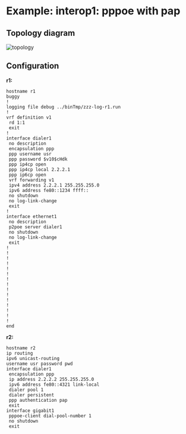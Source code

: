 # Example: interop1: pppoe with pap

## **Topology diagram**

![topology](/img/intop1-pppoe03.tst.png)

## **Configuration**

**r1:**
```
hostname r1
buggy
!
logging file debug ../binTmp/zzz-log-r1.run
!
vrf definition v1
 rd 1:1
 exit
!
interface dialer1
 no description
 encapsulation ppp
 ppp username usr
 ppp password $v10$cHdk
 ppp ip4cp open
 ppp ip4cp local 2.2.2.1
 ppp ip6cp open
 vrf forwarding v1
 ipv4 address 2.2.2.1 255.255.255.0
 ipv6 address fe80::1234 ffff::
 no shutdown
 no log-link-change
 exit
!
interface ethernet1
 no description
 p2poe server dialer1
 no shutdown
 no log-link-change
 exit
!
!
!
!
!
!
!
!
!
!
!
!
!
!
!
end
```

**r2:**
```
hostname r2
ip routing
ipv6 unicast-routing
username usr password pwd
interface dialer1
 encapsulation ppp
 ip address 2.2.2.2 255.255.255.0
 ipv6 address fe80::4321 link-local
 dialer pool 1
 dialer persistent
 ppp authentication pap
 exit
interface gigabit1
 pppoe-client dial-pool-number 1
 no shutdown
 exit
```
